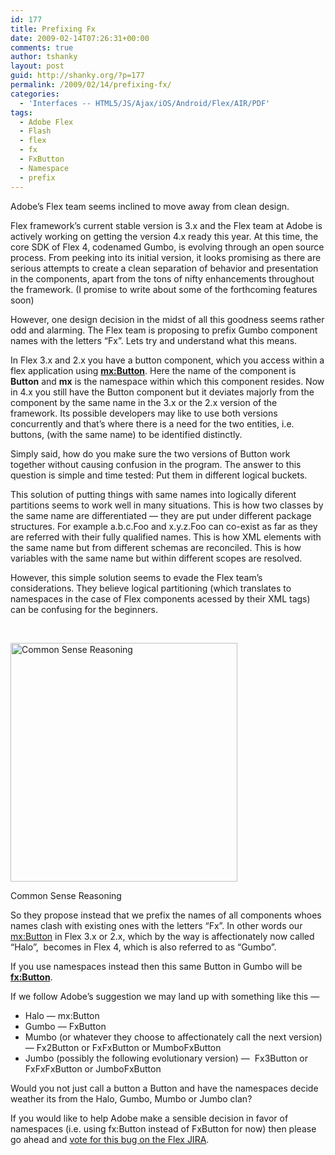 ```yaml
---
id: 177
title: Prefixing Fx
date: 2009-02-14T07:26:31+00:00
comments: true
author: tshanky
layout: post
guid: http://shanky.org/?p=177
permalink: /2009/02/14/prefixing-fx/
categories:
  - 'Interfaces -- HTML5/JS/Ajax/iOS/Android/Flex/AIR/PDF'
tags:
  - Adobe Flex
  - Flash
  - flex
  - fx
  - FxButton
  - Namespace
  - prefix
---
```

Adobe&#8217;s Flex team seems inclined to move away from clean design.

Flex framework&#8217;s current stable version is 3.x and the Flex team at Adobe is actively working on getting the version 4.x ready this year. At this time, the core SDK of Flex 4, codenamed Gumbo, is evolving through an open source process. From peeking into its initial version, it looks promising as there are serious attempts to create a clean separation of behavior and presentation in the components, apart from the tons of nifty enhancements throughout the framework. (I promise to write about some of the forthcoming features soon)

However, one design decision in the midst of all this goodness seems rather odd and alarming. The Flex team is proposing to prefix Gumbo component names with the letters &#8220;Fx&#8221;. Lets try and understand what this means.

In Flex 3.x and 2.x you have a button component, which you access within a flex application using **<mx:Button>**. Here the name of the component is **Button** and **mx** is the namespace within which this component resides. Now in 4.x you still have the Button component but it deviates majorly from the component by the same name in the 3.x or the 2.x version of the framework. Its possible developers may like to use both versions concurrently and that&#8217;s where there is a need for the two entities, i.e. buttons, (with the same name) to be identified distinctly.

Simply said, how do you make sure the two versions of Button work together without causing confusion in the program. The answer to this question is simple and time tested: Put them in different logical buckets. 

This solution of putting things with same names into logically diferent partitions seems to work well in many situations. This is how two classes by the same name are differentiated &#8212; they are put under different package structures. For example a.b.c.Foo and x.y.z.Foo can co-exist as far as they are referred with their fully qualified names. This is how XML elements with the same name but from different schemas are reconciled. This is how variables with the same name but within different scopes are resolved.

However, this simple solution seems to evade the Flex team&#8217;s considerations. They believe logical partitioning (which translates to namespaces in the case of Flex components acessed by their XML tags) can be confusing for the beginners.

 

<div style="width: 373px" class="wp-caption alignnone">
  <a target="_blank" href="http://web.media.mit.edu/~lieber/Teaching/Common-Sense-Course-02/Which-Way-Up.jpg"><img title="Common Sense Reasoning" src="http://web.media.mit.edu/~lieber/Teaching/Common-Sense-Course-02/Which-Way-Up.jpg" alt="Common Sense Reasoning" width="363" height="382" /></a>
  
  <p class="wp-caption-text">
    Common Sense Reasoning
  </p>
</div>

So they propose instead that we prefix the names of all components whoes names clash with existing ones with the letters &#8220;Fx&#8221;. In other words our <mx:Button> in Flex 3.x or 2.x, which by the way is affectionately now called &#8220;Halo&#8221;,  becomes <FxButton> in Flex 4, which is also referred to as &#8220;Gumbo&#8221;.

If you use namespaces instead then this same Button in Gumbo will be **<fx:Button>**.

If we follow Adobe&#8217;s suggestion we may land up with something like this &#8212;

  * Halo &#8212; mx:Button
  * Gumbo &#8212; FxButton
  * Mumbo (or whatever they choose to affectionately call the next version) &#8212; Fx2Button or FxFxButton or MumboFxButton
  * Jumbo (possibly the following evolutionary version) &#8212;  Fx3Button or FxFxFxButton or JumboFxButton

Would you not just call a button a Button and have the namespaces decide weather its from the Halo, Gumbo, Mumbo or Jumbo clan?

If you would like to help Adobe make a sensible decision in favor of namespaces (i.e. using fx:Button instead of FxButton for now) then please go ahead and <a title="Replace Gumbo Fx Class Prefixing with a fx: namespace" href="https://bugs.adobe.com/jira/browse/SDK-17854" target="_blank">vote for this bug on the Flex JIRA</a>.